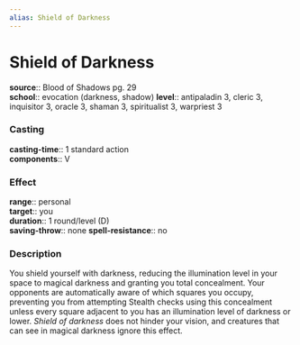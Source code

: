 ```yaml
---
alias: Shield of Darkness
---
```


# Shield of Darkness 

**source**:: Blood of Shadows pg. 29  
**school**:: evocation (darkness, shadow)
**level**:: antipaladin 3, cleric 3, inquisitor 3, oracle 3, shaman 3, spiritualist 3, warpriest 3

### Casting 

**casting-time**:: 1 standard action  
**components**:: V

### Effect 

**range**:: personal  
**target**:: you  
**duration**:: 1 round/level (D)  
**saving-throw**:: none
**spell-resistance**:: no

### Description 

You shield yourself with darkness, reducing the illumination level in your space to magical darkness and granting you total concealment. Your opponents are automatically aware of which squares you occupy, preventing you from attempting Stealth checks using this concealment unless every square adjacent to you has an illumination level of darkness or lower. *Shield of darkness* does not hinder your vision, and creatures that can see in magical darkness ignore this effect.
